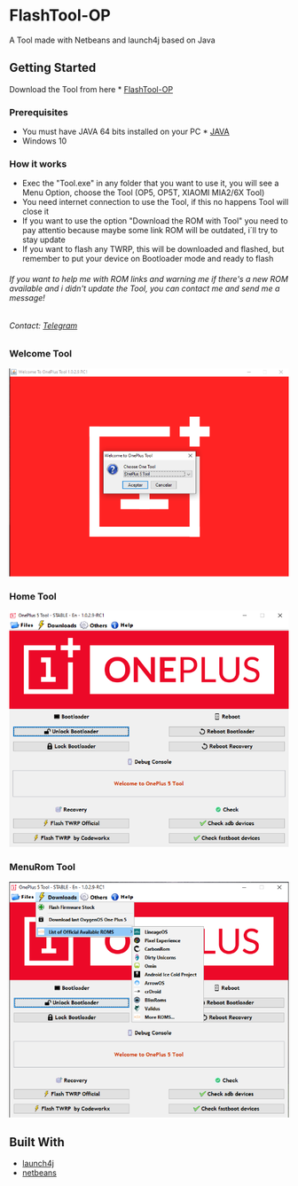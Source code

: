 # FlashTool-OP

A Tool made with Netbeans and launch4j based on Java

## Getting Started

Download the Tool from here * [FlashTool-OP](https://github.com/Franco28/FlashTool-OP/releases) 

### Prerequisites

- You must have JAVA 64 bits installed on your PC * [JAVA](https://www.java.com/en/download/manual.jsp) 
- Windows 10

### How it works

- Exec the "Tool.exe" in any folder that you want to use it, you will see a Menu Option, choose the Tool (OP5, OP5T, XIAOMI MIA2/6X Tool)
- You need internet connection to use the Tool, if this no happens Tool will close it
- If you want to use the option "Download the ROM with Tool" you need to pay attentio  because maybe some link ROM will be outdated, i´ll try to stay update
- If you want to flash any TWRP, this will be downloaded and flashed, but remember to put your device on Bootloader mode and ready to flash
###### If you want to help me with ROM links and warning me if there's a new ROM available and i didn't update the Tool, you can contact me and send me a message!

###### Contact: [Telegram](https://t.me/francom28) 

### Welcome Tool

![Tool](https://raw.githubusercontent.com/Franco28/FlashTool-OP/master/Welcome.png "Welcome Tool")

### Home Tool

![Tool](https://raw.githubusercontent.com/Franco28/FlashTool-OP/master/Tool.png "Tool")

### MenuRom Tool

![Tool](https://raw.githubusercontent.com/Franco28/FlashTool-OP/master/Tool2.png "ToolMenuRoms")

## Built With

* [launch4j](http://launch4j.sourceforge.net/)
* [netbeans](https://netbeans.org)
